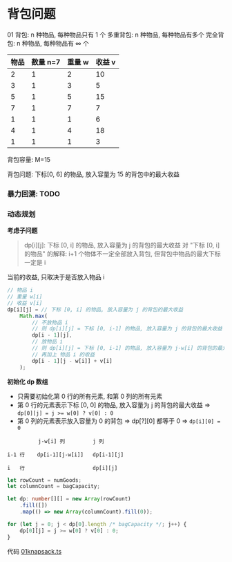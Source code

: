# 背包问题

01 背包: n 种物品, 每种物品只有 1 个
多重背包: n 种物品, 每种物品有多个
完全背包: n 种物品, 每种物品有 ∞ 个

| 物品 | 数量 n=7 | 重量 w | 收益 v |
| ---- | -------- | ------ | ------ |
| 2    | 1        | 2      | 10     |
| 3    | 1        | 3      | 5      |
| 5    | 1        | 5      | 15     |
| 7    | 1        | 7      | 7      |
| 1    | 1        | 1      | 6      |
| 4    | 1        | 4      | 18     |
| 1    | 1        | 1      | 3      |

背包容量: M=15

背包问题: 下标[0, 6] 的物品, 放入容量为 15 的背包中的最大收益

### 暴力回溯: TODO

### 动态规划

**考虑子问题**

> dp[i][j]: 下标 [0, i] 的物品, 放入容量为 j 的背包的最大收益
> 对 "下标 [0, i] 的物品" 的解释: i+1 个物体不一定全部放入背包, 但背包中物品的最大下标一定是 i

当前的收益, 只取决于是否放入物品 i

```ts
// 物品 i
// 重量 w[i]
// 收益 v[i]
dp[i][j] = // 下标 [0, i] 的物品, 放入容量为 j 的背包的最大收益
    Math.max(
        // 不放物品 i
        // 则 dp[i][j] = 下标 [0, i-1] 的物品, 放入容量为 j 的背包的最大收益
        dp[i - 1][j],
        // 放物品 i
        // 则 dp[i][j] = 下标 [0, i-1] 的物品, 放入容量为 j-w[i] 的背包的最大收益,
        // 再加上 物品 i 的收益
        dp[i - 1][j - w[i]] + v[i]
    );
```

**初始化 dp 数组**

-   只需要初始化第 0 行的所有元素, 和第 0 列的所有元素
-   第 0 行的元素表示下标 [0, 0] 的物品, 放入容量为 j 的背包的最大收益
    => `dp[0][j] = j >= w[0] ? v[0] : 0`
-   第 0 列的元素表示放入容量为 0 的背包 => dp[?][0] 都等于 0
    => `dp[i][0] = 0`

```text
          j-w[i] 列         j 列

i-1 行    dp[i-1][j-w[i]]   dp[i-1][j]

i   行                      dp[i][j]
```

```ts
let rowCount = numGoods;
let columnCount = bagCapacity;

let dp: number[][] = new Array(rowCount)
    .fill([])
    .map(() => new Array(columnCount).fill(0));

for (let j = 0; j < dp[0].length /* bagCapacity */; j++) {
    dp[0][j] = j >= w[0] ? v[0] : 0;
}
```

代码 [01knapsack.ts](./01knapsack.ts)
